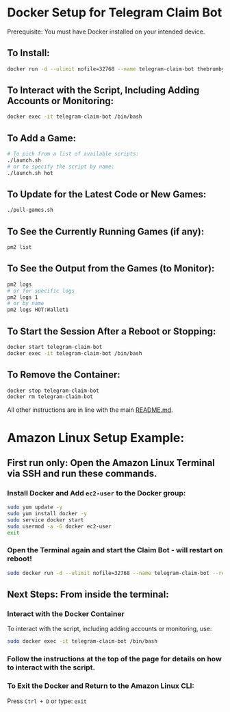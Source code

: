 # Docker Setup for Telegram Claim Bot

Prerequisite: You must have Docker installed on your intended device.

## To Install:
```sh
docker run -d --ulimit nofile=32768 --name telegram-claim-bot thebrumby/telegram-claim-bot:1.0
```
## To Interact with the Script, Including Adding Accounts or Monitoring:
```sh
docker exec -it telegram-claim-bot /bin/bash
```
## To Add a Game:
```sh
# To pick from a list of available scripts:
./launch.sh
# or to specify the script by name:
./launch.sh hot
```
## To Update for the Latest Code or New Games:
```sh
./pull-games.sh
```
## To See the Currently Running Games (if any):
```sh
pm2 list
```
## To See the Output from the Games (to Monitor):
```sh
pm2 logs 
# or for specific logs
pm2 logs 1
# or by name
pm2 logs HOT:Wallet1
```
## To Start the Session After a Reboot or Stopping:
```sh
docker start telegram-claim-bot
docker exec -it telegram-claim-bot /bin/bash
```
## To Remove the Container:
```sh
docker stop telegram-claim-bot
docker rm telegram-claim-bot
```
All other instructions are in line with the main [README.md](https://github.com/thebrumby/HotWalletClaimer).

# Amazon Linux Setup Example:

## First run only: Open the Amazon Linux Terminal via SSH and run these commands.

### Install Docker and Add `ec2-user` to the Docker group:
```sh
sudo yum update -y
sudo yum install docker -y
sudo service docker start
sudo usermod -a -G docker ec2-user
exit
```
### Open the Terminal again and start the Claim Bot - will restart on reboot!
```sh
sudo docker run -d --ulimit nofile=32768 --name telegram-claim-bot --restart unless-stopped thebrumby/telegram-claim-bot:1.0
```
## Next Steps: From inside the terminal:

### Interact with the Docker Container
To interact with the script, including adding accounts or monitoring, use:
```sh
sudo docker exec -it telegram-claim-bot /bin/bash
```
### Follow the instructions at the top of the page for details on how to interact with the script.

### To Exit the Docker and Return to the Amazon Linux CLI:
Press `Ctrl + D` or type:
`exit`
